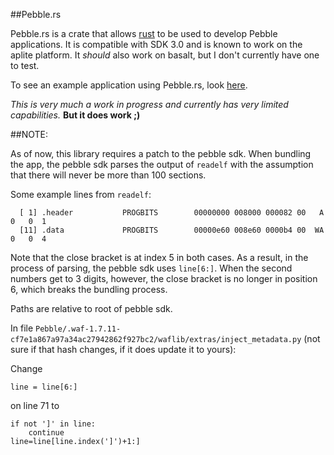 ##Pebble.rs

Pebble.rs is a crate that allows [rust](http://www.rust-lang.org) to be used to
develop Pebble applications. It is compatible with SDK 3.0 and is known to work
on the aplite platform. It *should* also work on basalt, but I don't currently
have one to test. 

To see an example application using Pebble.rs, look
[here](https://github.com/andars/pebble.rs-template).

*This is very much a work in progress and currently has very limited
capabilities.* **But it does work ;)**

##NOTE:

As of now, this library requires a patch to the pebble sdk. When bundling the app,
the pebble sdk parses the output of `readelf` with the assumption that there will
never be more than 100 sections. 

Some example lines from `readelf`:
```
  [ 1] .header           PROGBITS        00000000 008000 000082 00   A  0   0  1
  [11] .data             PROGBITS        00000e60 008e60 0000b4 00  WA  0   0  4
```

Note that the close bracket is at index 5 in both cases. As a result, in the process of parsing, 
the pebble sdk uses `line[6:]`. When the second numbers get to 3 digits, however, the close
bracket is no longer in position 6, which breaks the bundling process.

Paths are relative to root of pebble sdk.

In file
`Pebble/.waf-1.7.11-cf7e1a867a97a34ac27942862f927bc2/waflib/extras/inject_metadata.py`
(not sure if that hash changes, if it does update it to yours):

Change
```
line = line[6:]
```
on line 71 to 
```
if not ']' in line:
    continue
line=line[line.index(']')+1:]
```
